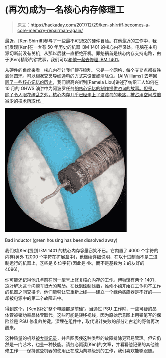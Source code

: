 # (再次)成为一名核心内存修理工

> 原文：<https://hackaday.com/2017/12/29/ken-shirriff-becomes-a-core-memory-repairman-again/>

最近，[Ken Shirriff]参与了一些最不可思议的硬件冒险。在他最近的工作中，我们发现[Ken]在一台有 50 年历史的机器 IBM 1401 的核心内存深处。电脑在主电源切断前没有关机，从那以后就一直拒绝开机。罪魁祸首是核心内存支持电路，由于[Ken]精彩的讲故事，我们可以[和他一起去修理 IBM 1401](http://www.righto.com/2017/12/repairing-1960s-mainframe-fixing-ibm.html)。

从硬件的角度来看，核心内存让我们眼花缭乱。它是一个网格，每个交叉点都有铁氧体圆环。可以根据交叉导线通电的方式来设置或清除位。[Al Williams] [去年回顾了一些核心记忆的历史](https://hackaday.com/2016/03/08/thanks-for-the-memories-touring-the-awesome-random-access-of-old/)，我们很高兴听到[Pamela Liou]讲述了纺织工人如何在 10 月的 OHWS 演讲中为阿波罗任务[的核心记忆的制作提供咨询的故事。但是，除了令人眼花缭乱之外，核心内存几乎已经走上了渡渡鸟的老路，被占用空间成倍减少的技术所取代。](https://youtu.be/rUORYgpfi6c?t=5m39s)

![](img/f83f9536db034664c35b25535d2824e2.png)

Bad inductor (green housing has been dissolved away)

我们对[Ken]提到 IBM 1401 的核心内存容量窃笑不已。它内置了 4000 个字符的内存(另外 12000 个字符在扩展盒中)，他继续详细说明，在以十进制而不是二进制运行的机器上，这些是 6 位字符(因此是 4k，而不是基数为 2 的友好的 4096)。

你可能还记得他几年前在同一型号上修复核心内存的工作。博物馆有两个 1401，这对解决这个问题有很大的帮助。在找到控制线后，维修小组开始在工作和不工作的机器之间交换卡。他们能够让它重新上线——建立一个绿色感应器是不好的——却被电源中的第二个故障击中。

得到这个，[Ken]评论“整个电脑都是前硅”。当通过 PSU 工作时，一些可疑的晶体管被锗功率晶体管取代。这些可能是转移视线，因为原始示意图上用铅笔写的保险丝是 PSU 修复的关键。深埋在组件中，取代设计失败的部分让古老的野兽再次醒来。

这种质量的机器[被大量记录](http://static.righto.com/sms/AQW.html)，并且图表使这种类型的故障排除更容易管理。但它仍然是一门艺术，也是一种技能。请务必阅读[Ken]的文章，并看看他记录的其他维修工作——保持这些机器的使用正在成为向导级别的工作，我们喜欢能够跟随。